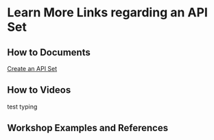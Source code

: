 # Learn More Links regarding an API Set

## How to Documents

[Create an API Set](https://github.com/SuiteEngine/APIEngine/wiki/HowTo-CreateAPISet#how-to-create-an-api-set)

## How to Videos
test typing
<div align="left">
<a href="https://github.com/SuiteEngine/APIEngine/wiki/HowToDocs/HowTo-APISets/HowTo-CreateAPISet-Assets/HowTo-CreateAPISet.mp4>
<img src="https://github.com/SuiteEngine/APIEngine/wiki/HowToDocs/HowTo-APISets/HowTo-CreateAPISet-Assets/CreateAPISet-02.png" style="width:100%;">
</a>
</div>


## Workshop Examples and References
